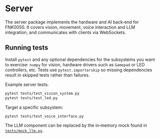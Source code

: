 # Server

The server package implements the hardware and AI back‑end for FNK0050. It covers vision, movement, voice interaction and LLM integration, and communicates with clients via WebSockets.

## Running tests

Install `pytest` and any optional dependencies for the subsystems you want to exercise: `numpy` for vision, hardware drivers such as `Gamepad` or LED controllers, etc. Tests use `pytest.importorskip` so missing dependencies result in skipped tests rather than failures.

Example server tests:

```bash
pytest tests/test_vision_system.py
pytest tests/test_led.py
```

Target a specific subsystem:

```bash
pytest tests/test_voice_interface.py
```

The LLM component can be replaced by the in‑memory mock found in [`tests/mock_llm.py`](../tests/mock_llm.py).
